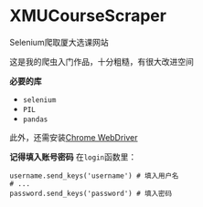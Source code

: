 # XMUCourseScraper
Selenium爬取厦大选课网站

这是我的爬虫入门作品，十分粗糙，有很大改进空间

**必要的库**

- `selenium`
- `PIL`
- `pandas`

此外，还需安装[Chrome WebDriver](https://chromedriver.chromium.org/)

**记得填入账号密码**
在`login`函数里：

```
username.send_keys('username') # 填入用户名
# ...
password.send_keys('password') # 填入密码
```
